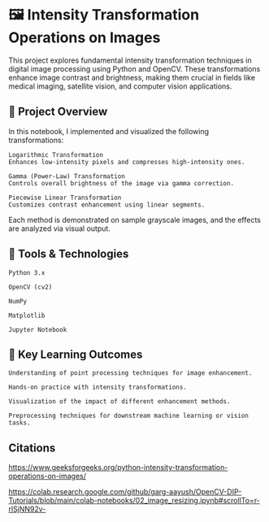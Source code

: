 # 🖼️ Intensity Transformation Operations on Images

This project explores fundamental intensity transformation techniques in digital image processing using Python and OpenCV. These transformations enhance image contrast and brightness, making them crucial in fields like medical imaging, satellite vision, and computer vision applications.

## 📌 Project Overview

In this notebook, I implemented and visualized the following transformations:

    Logarithmic Transformation
    Enhances low-intensity pixels and compresses high-intensity ones.

    Gamma (Power-Law) Transformation
    Controls overall brightness of the image via gamma correction.

    Piecewise Linear Transformation
    Customizes contrast enhancement using linear segments.

Each method is demonstrated on sample grayscale images, and the effects are analyzed via visual output.

## 🧰 Tools & Technologies

    Python 3.x

    OpenCV (cv2)

    NumPy

    Matplotlib

    Jupyter Notebook

## 🧪 Key Learning Outcomes

    Understanding of point processing techniques for image enhancement.

    Hands-on practice with intensity transformations.

    Visualization of the impact of different enhancement methods.

    Preprocessing techniques for downstream machine learning or vision tasks.

## Citations

https://www.geeksforgeeks.org/python-intensity-transformation-operations-on-images/


https://colab.research.google.com/github/garg-aayush/OpenCV-DIP-Tutorials/blob/main/colab-notebooks/02_image_resizing.ipynb#scrollTo=r-rlSjNN92v-

